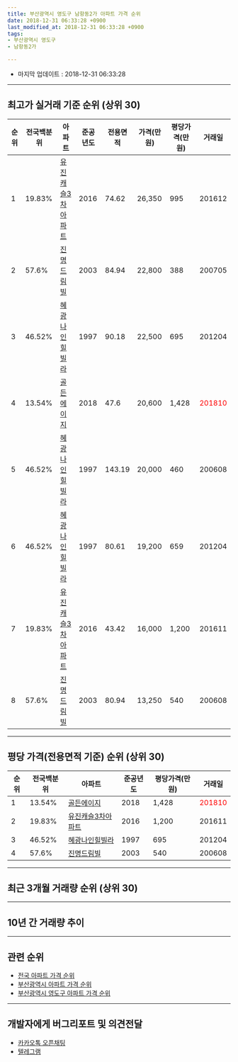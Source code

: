 ```yaml
---
title: 부산광역시 영도구 남항동2가 아파트 가격 순위
date: 2018-12-31 06:33:28 +0900
last_modified_at: 2018-12-31 06:33:28 +0900
tags:
- 부산광역시 영도구
- 남항동2가

---
```


* 마지막 업데이트 : 2018-12-31 06:33:28

---

## 최고가 실거래 기준 순위 (상위 30)


|순위|전국백분위|아파트|준공년도|전용면적|가격(만원)|평당가격(만원)|거래일|
|---|---|---|---|---|---|---|---|
|1|19.83%|[유진캐슬3차아파트](https://search.naver.com/search.naver?query=%EB%B6%80%EC%82%B0%EA%B4%91%EC%97%AD%EC%8B%9C+%EC%98%81%EB%8F%84%EA%B5%AC+%EB%82%A8%ED%95%AD%EB%8F%992%EA%B0%80+%EC%9C%A0%EC%A7%84%EC%BA%90%EC%8A%AC3%EC%B0%A8%EC%95%84%ED%8C%8C%ED%8A%B8)|2016|74.62|26,350|995|201612|
|2|57.6%|[진명드림빌](https://search.naver.com/search.naver?query=%EB%B6%80%EC%82%B0%EA%B4%91%EC%97%AD%EC%8B%9C+%EC%98%81%EB%8F%84%EA%B5%AC+%EB%82%A8%ED%95%AD%EB%8F%992%EA%B0%80+%EC%A7%84%EB%AA%85%EB%93%9C%EB%A6%BC%EB%B9%8C)|2003|84.94|22,800|388|200705|
|3|46.52%|[혜광나인힐빌라](https://search.naver.com/search.naver?query=%EB%B6%80%EC%82%B0%EA%B4%91%EC%97%AD%EC%8B%9C+%EC%98%81%EB%8F%84%EA%B5%AC+%EB%82%A8%ED%95%AD%EB%8F%992%EA%B0%80+%ED%98%9C%EA%B4%91%EB%82%98%EC%9D%B8%ED%9E%90%EB%B9%8C%EB%9D%BC)|1997|90.18|22,500|695|201204|
|4|13.54%|[골든에이지](https://search.naver.com/search.naver?query=%EB%B6%80%EC%82%B0%EA%B4%91%EC%97%AD%EC%8B%9C+%EC%98%81%EB%8F%84%EA%B5%AC+%EB%82%A8%ED%95%AD%EB%8F%992%EA%B0%80+%EA%B3%A8%EB%93%A0%EC%97%90%EC%9D%B4%EC%A7%80)|2018|47.6|20,600|1,428|<span style="color:red">201810</span>|
|5|46.52%|[혜광나인힐빌라](https://search.naver.com/search.naver?query=%EB%B6%80%EC%82%B0%EA%B4%91%EC%97%AD%EC%8B%9C+%EC%98%81%EB%8F%84%EA%B5%AC+%EB%82%A8%ED%95%AD%EB%8F%992%EA%B0%80+%ED%98%9C%EA%B4%91%EB%82%98%EC%9D%B8%ED%9E%90%EB%B9%8C%EB%9D%BC)|1997|143.19|20,000|460|200608|
|6|46.52%|[혜광나인힐빌라](https://search.naver.com/search.naver?query=%EB%B6%80%EC%82%B0%EA%B4%91%EC%97%AD%EC%8B%9C+%EC%98%81%EB%8F%84%EA%B5%AC+%EB%82%A8%ED%95%AD%EB%8F%992%EA%B0%80+%ED%98%9C%EA%B4%91%EB%82%98%EC%9D%B8%ED%9E%90%EB%B9%8C%EB%9D%BC)|1997|80.61|19,200|659|201204|
|7|19.83%|[유진캐슬3차아파트](https://search.naver.com/search.naver?query=%EB%B6%80%EC%82%B0%EA%B4%91%EC%97%AD%EC%8B%9C+%EC%98%81%EB%8F%84%EA%B5%AC+%EB%82%A8%ED%95%AD%EB%8F%992%EA%B0%80+%EC%9C%A0%EC%A7%84%EC%BA%90%EC%8A%AC3%EC%B0%A8%EC%95%84%ED%8C%8C%ED%8A%B8)|2016|43.42|16,000|1,200|201611|
|8|57.6%|[진명드림빌](https://search.naver.com/search.naver?query=%EB%B6%80%EC%82%B0%EA%B4%91%EC%97%AD%EC%8B%9C+%EC%98%81%EB%8F%84%EA%B5%AC+%EB%82%A8%ED%95%AD%EB%8F%992%EA%B0%80+%EC%A7%84%EB%AA%85%EB%93%9C%EB%A6%BC%EB%B9%8C)|2003|80.94|13,250|540|200608|


---

## 평당 가격(전용면적 기준) 순위 (상위 30)


|순위|전국백분위|아파트|준공년도|평당가격(만원)|거래일|
|---|---|---|---|---|---|
|1|13.54%|[골든에이지](https://search.naver.com/search.naver?query=%EB%B6%80%EC%82%B0%EA%B4%91%EC%97%AD%EC%8B%9C+%EC%98%81%EB%8F%84%EA%B5%AC+%EB%82%A8%ED%95%AD%EB%8F%992%EA%B0%80+%EA%B3%A8%EB%93%A0%EC%97%90%EC%9D%B4%EC%A7%80)|2018|1,428|<span style="color:red">201810</span>|
|2|19.83%|[유진캐슬3차아파트](https://search.naver.com/search.naver?query=%EB%B6%80%EC%82%B0%EA%B4%91%EC%97%AD%EC%8B%9C+%EC%98%81%EB%8F%84%EA%B5%AC+%EB%82%A8%ED%95%AD%EB%8F%992%EA%B0%80+%EC%9C%A0%EC%A7%84%EC%BA%90%EC%8A%AC3%EC%B0%A8%EC%95%84%ED%8C%8C%ED%8A%B8)|2016|1,200|201611|
|3|46.52%|[혜광나인힐빌라](https://search.naver.com/search.naver?query=%EB%B6%80%EC%82%B0%EA%B4%91%EC%97%AD%EC%8B%9C+%EC%98%81%EB%8F%84%EA%B5%AC+%EB%82%A8%ED%95%AD%EB%8F%992%EA%B0%80+%ED%98%9C%EA%B4%91%EB%82%98%EC%9D%B8%ED%9E%90%EB%B9%8C%EB%9D%BC)|1997|695|201204|
|4|57.6%|[진명드림빌](https://search.naver.com/search.naver?query=%EB%B6%80%EC%82%B0%EA%B4%91%EC%97%AD%EC%8B%9C+%EC%98%81%EB%8F%84%EA%B5%AC+%EB%82%A8%ED%95%AD%EB%8F%992%EA%B0%80+%EC%A7%84%EB%AA%85%EB%93%9C%EB%A6%BC%EB%B9%8C)|2003|540|200608|


---

## 최근 3개월 거래량 순위 (상위 30)


<div style="width:100%;">
    <canvas id="deal_count_ranking" height="250"></canvas>
</div>


<script>
new Chart(document.getElementById("deal_count_ranking"), {
    type: 'horizontalBar',
    data: {
        labels: ['진명드림빌', '골든에이지'],
        datasets: [{
            label: '실거래 수',
            data: [1, 1],
            borderColor: "rgba(255, 0, 128, 1)",
            backgroundColor: "rgba(255, 0, 128, 0.5)",
            fill: false,
        }]
    },
    options: {
        responsive: true,
        title: {
            display: true,
            text: '최근 3개월 거래량 순위'
        },
        tooltips: {
            mode: 'index',
            intersect: false,
            callbacks: {
                title: function(tooltipItems, data) {
                    return "실거래 수:";
                },
                label: function(tooltipItem, data) {
                    return data.labels[tooltipItem.index] + ": " + tooltipItem.xLabel;
                }
            }
        },
        hover: {
            mode: 'nearest',
            intersect: true
        },
        scales: {
            xAxes: [{
                display: true,
                scaleLabel: {
                    display: true,
                    labelString: '실거래 수'
                },
                ticks: {
                    suggestedMin: 0,
                }
            }],
            yAxes: [{
                display: true,
                ticks: {
                    autoSkip: false,
                    callback: function(value, index, values) {
                        if (value.length > 15)
                            return value.substr(0, 13) + "...";
                        else
                            return value;
                    }
                },
                scaleLabel: {
                    display: false,
                }
            }]
        }
    }
});

</script>


---

## 10년 간 거래량 추이


<div style="width:100%;">
    <canvas id="deal_progress" height="250"></canvas>
</div>

<script>
new Chart(document.getElementById("deal_progress"), {
    type: 'line',
    data: {
        labels: ['200812','200901','200902','200903','200904','200905','200906','200907','200908','200909','200910','200911','200912','201001','201002','201003','201004','201005','201006','201007','201008','201009','201010','201011','201012','201101','201102','201103','201104','201105','201106','201107','201108','201109','201110','201111','201112','201201','201202','201203','201204','201205','201206','201207','201208','201209','201210','201211','201212','201301','201302','201303','201304','201305','201306','201307','201308','201309','201310','201311','201312','201401','201402','201403','201404','201405','201406','201407','201408','201409','201410','201411','201412','201501','201502','201503','201504','201505','201506','201507','201508','201509','201510','201511','201512','201601','201602','201603','201604','201605','201606','201607','201608','201609','201610','201611','201612','201701','201702','201703','201704','201705','201706','201707','201708','201709','201710','201711','201712','201801','201802','201803','201804','201805','201806','201807','201808','201809','201810','201811','201812'],
        datasets: [{
            label: '실거래 수',
            pointRadius: 1,
            data: [0, 0, 0, 0, 0, 0, 0, 1, 0, 0, 0, 0, 0, 0, 0, 0, 0, 0, 0, 0, 0, 0, 0, 0, 0, 0, 0, 0, 0, 0, 0, 0, 0, 0, 0, 0, 0, 0, 0, 0, 2, 0, 0, 0, 0, 0, 0, 0, 0, 0, 0, 0, 0, 0, 0, 0, 0, 0, 0, 0, 0, 0, 0, 0, 0, 0, 0, 1, 0, 0, 0, 0, 0, 0, 0, 0, 0, 0, 0, 0, 0, 0, 0, 0, 0, 0, 0, 0, 0, 0, 0, 1, 0, 1, 1, 1, 1, 0, 1, 0, 0, 0, 0, 0, 0, 0, 0, 1, 0, 0, 0, 0, 0, 0, 0, 0, 0, 0, 2, 0, 0],
            borderColor: "rgba(255, 201, 14, 1)",
            backgroundColor: "rgba(255, 201, 14, 0.5)",
            fill: true,
        }]
    },
    options: {
        responsive: true,
        title: {
            display: true,
            text: '10년간 거래량 추이'
        },
        tooltips: {
            mode: 'index',
            intersect: false,
        },
        hover: {
            mode: 'nearest',
            intersect: true
        },
        scales: {
            xAxes: [{
                display: true,
                scaleLabel: {
                    display: true,
                    labelString: '년/월'
                }
            }],
            yAxes: [{
                display: true,
                ticks: {
                    suggestedMin: 0,
                },
                scaleLabel: {
                    display: true,
                    labelString: '실거래 수'
                }
            }]
        }
    }
});

</script>


---

## 관련 순위

- [전국 아파트 가격 순위](https://inasie.github.io/apt-ranking/전국)
- [부산광역시 아파트 가격 순위](https://inasie.github.io/apt-ranking/부산광역시)
- [부산광역시 영도구 아파트 가격 순위](https://inasie.github.io/apt-ranking/부산광역시-영도구)


---

## 개발자에게 버그리포트 및 의견전달

- [카카오톡 오픈채팅](https://open.kakao.com/o/gLJUAP4)
- [텔레그램](https://t.me/inasie)

